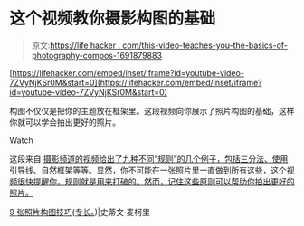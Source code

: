 # 这个视频教你摄影构图的基础

> 原文:[https://life hacker . com/this-video-teaches-you-the-basics-of-photography-compos-1691879883](https://lifehacker.com/this-video-teaches-you-the-basics-of-photography-compos-1691879883)

 [https://lifehacker.com/embed/inset/iframe?id=youtube-video-7ZVyNjKSr0M&start=0](https://lifehacker.com/embed/inset/iframe?id=youtube-video-7ZVyNjKSr0M&start=0) 

构图不仅仅是把你的主题放在框架里。这段视频向你展示了照片构图的基础，这样你就可以学会拍出更好的照片。

Watch

这段来自 [摄影频道的视频给出了九种不同“规则”的几个例子，包括三分法、使用引导线、自然框架等等。显然，你不可能在一张照片里一直做到所有这些，这个视频很快提醒你，规则就是用来打破的。然而，记住这些原则可以帮助你拍出更好的照片。](http://lifehacker.com/protect-your-camera-lenses-with-a-beer-cozy-and-other-1601204593)

[9 张照片构图技巧(专长。](https://www.youtube.com/watch?v=7ZVyNjKSr0M))|史蒂文·麦柯里